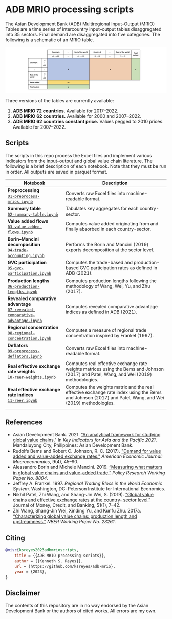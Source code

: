 # ADB MRIO processing scripts

The Asian Development Bank (ADB) Multiregional Input–Output (MRIO) Tables are a time series of intercountry input–output tables disaggregated into 35 sectors. Final demand are disaggregated into five categories. The following is a schematic of an MRIO table.

![](images/schematic.jpg)

Three versions of the tables are currently available:

1. **ADB MRIO 72 countries.** Available for 2017–2022.
1. **ADB MRIO 62 countries.** Available for 2000 and 2007–2022.
1. **ADB MRIO 62 countries constant price.** Values pegged to 2010 prices. Available for 2007–2022.

## Scripts

The scripts in this repo process the Excel files and implement various indicators from the input–output and global value chain literature. The following is a brief description of each notebook. Note that they must be run in order. All outputs are saved in parquet format.

| Notebook | Description |
| -------- | ----------- |
| **Preprocessing**<br>[`01-preprocess-mrios.ipynb`](codes/01-preprocess-mrios.ipynb)| Converts raw Excel files into machine-readable format. |
| **Summary table**<br>[`02-summary-table.ipynb`](codes/02-summary-table.ipynb) | Tabulates key aggregates for each country-sector. |
| **Value added flows**<br>[`03-value-added-flows.ipynb`](codes/03-value-added-flows.ipynb) | Computes value added originating from and finally absorbed in each country-sector. |
| **Borin–Mancini decomposition**<br>[`04-trade-accounting.ipynb`](codes/04-trade-accounting.ipynb) | Performs the Borin and Mancini (2019) exports decomposition at the sector level. |
| **GVC participation**<br>[`05-gvc-participation.ipynb`](codes/05-gvc-participation.ipynb) | Computes the trade-based and production-based GVC participation rates as defined in ADB (2021). |
| **Production lengths**<br>[`06-production-lengths.ipynb`](codes/06-production-lengths.ipynb) | Computes production lengths following the methodology of Wang, Wei, Yu, and Zhu (2017). |
| **Revealed comparative advantage**<br>[`07-revealed-comparative-advantage.ipynb`](codes/07-revealed-comparative-advantage.ipynb) | Computes revealed comparative advantage indices as defined in ADB (2021). |
| **Regional concentration**<br>[`08-regional-concentration.ipynb`](codes/08-regional-concentration.ipynb) | Computes a measure of regional trade concentration inspired by Frankel (1997). |
| **Deflators**<br>[`09-preprocess-deflators.ipynb`](codes/09-preprocess-deflators.ipynb) | Converts raw Excel files into machine-readable format. |
| **Real effective exchange rate weights**<br>[`10-reer-weights.ipynb`](codes/10-reer-weights.ipynb) | Computes real effective exchange rate weights matrices using the Bems and Johnson (2017) and Patel, Wang, and Wei (2019) methodologies. |
| **Real effective exchange rate indices**<br>[`11-reer.ipynb`](codes/11-reer.ipynb) | Computes the weights matrix and the real effective exchange rate index using the Bems and Johnson (2017) and Patel, Wang, and Wei (2019) methodologies. |
|     |     |

## References

- Asian Development Bank. 2021. ["An analytical framework for studying global value chains."](https://www.adb.org/sites/default/files/publication/720461/ki2021.pdf) In *Key Indicators for Asia and the Pacific 2021*. Mandaluyong City, Philippines: Asian Development Bank.
- Rudolfs Bems and Robert C. Johnson, R. C. (2017). ["Demand for value added and value-added exchange rates."](https://doi.org/10.1257/mac.20150216) *American Economic Journal: Macroeconomics*, 9(4), 45–90.
- Alessandro Borin and Michele Mancini. 2019. [“Measuring what matters in global value chains and value-added trade.”](https://elibrary.worldbank.org/doi/abs/10.1596/1813-9450-8804) *Policy Research Working Paper No. 8804*.
- Jeffrey A. Frankel. 1997. *Regional Trading Blocs in the World Economic System*. Washington, DC: Peterson Institute for International Economics.
- Nikhil Patel, Zhi Wang, and Shang-Jin Wei, S. (2019). ["Global value chains and effective exchange rates at the country- sector level."](https://doi.org/10.1111/jmcb.12670) Journal of Money, Credit, and Banking, 51(1), 7–42.
- Zhi Wang, Shang-Jin Wei, Xinding Yu, and Kunfu Zhu. 2017a. [“Characterizing global value chains: production length and upstreamness.”](https://www.nber.org/papers/w23261) *NBER Working Paper No. 23261*.

## Citing

```bibtex
@misc{ksreyes2023adbmrioscripts,
    title = {{ADB MRIO processing scripts}},
    author = {{Kenneth S. Reyes}},
    url = {https://github.com/ksreyes/adb-mrio},
    year = {2023},
}
```

## Disclaimer

The contents of this repository are in no way endorsed by the Asian Development Bank or the authors of cited works. All errors are my own.